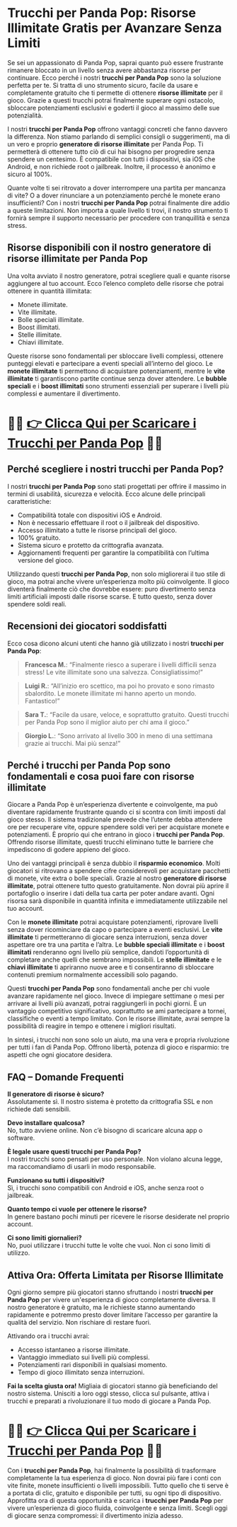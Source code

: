 <h1>Trucchi per Panda Pop: Risorse Illimitate Gratis per Avanzare Senza Limiti</h1>

<p>Se sei un appassionato di Panda Pop, saprai quanto può essere frustrante rimanere bloccato in un livello senza avere abbastanza risorse per continuare. Ecco perché i nostri <strong>trucchi per Panda Pop</strong> sono la soluzione perfetta per te. Si tratta di uno strumento sicuro, facile da usare e completamente gratuito che ti permette di ottenere <strong>risorse illimitate</strong> per il gioco. Grazie a questi trucchi potrai finalmente superare ogni ostacolo, sbloccare potenziamenti esclusivi e goderti il gioco al massimo delle sue potenzialità.</p>

<p>I nostri <strong>trucchi per Panda Pop</strong> offrono vantaggi concreti che fanno davvero la differenza. Non stiamo parlando di semplici consigli o suggerimenti, ma di un vero e proprio <strong>generatore di risorse illimitate</strong> per Panda Pop. Ti permetterà di ottenere tutto ciò di cui hai bisogno per progredire senza spendere un centesimo. È compatibile con tutti i dispositivi, sia iOS che Android, e non richiede root o jailbreak. Inoltre, il processo è anonimo e sicuro al 100%.</p>

<p>Quante volte ti sei ritrovato a dover interrompere una partita per mancanza di vite? O a dover rinunciare a un potenziamento perché le monete erano insufficienti? Con i nostri <strong>trucchi per Panda Pop</strong> potrai finalmente dire addio a queste limitazioni. Non importa a quale livello ti trovi, il nostro strumento ti fornirà sempre il supporto necessario per procedere con tranquillità e senza stress.</p>

<h2>Risorse disponibili con il nostro generatore di risorse illimitate per Panda Pop</h2>

<p>Una volta avviato il nostro generatore, potrai scegliere quali e quante risorse aggiungere al tuo account. Ecco l’elenco completo delle risorse che potrai ottenere in quantità illimitata:</p>

<ul>
  <li>Monete illimitate.</li>
  <li>Vite illimitate.</li>
  <li>Bolle speciali illimitate.</li>
  <li>Boost illimitati.</li>
  <li>Stelle illimitate.</li>
  <li>Chiavi illimitate.</li>
</ul>

<p>Queste risorse sono fondamentali per sbloccare livelli complessi, ottenere punteggi elevati e partecipare a eventi speciali all’interno del gioco. Le <strong>monete illimitate</strong> ti permettono di acquistare potenziamenti, mentre le <strong>vite illimitate</strong> ti garantiscono partite continue senza dover attendere. Le <strong>bubble speciali</strong> e i <strong>boost illimitati</strong> sono strumenti essenziali per superare i livelli più complessi e aumentare il divertimento.</p>

# 🔴🔴 **[👉 Clicca Qui per Scaricare i Trucchi per Panda Pop](https://tinyurl.com/GiocaFurbo)** 🔴🔴

<h2>Perché scegliere i nostri trucchi per Panda Pop?</h2>

<p>I nostri <strong>trucchi per Panda Pop</strong> sono stati progettati per offrire il massimo in termini di usabilità, sicurezza e velocità. Ecco alcune delle principali caratteristiche:</p>

<ul>
  <li>Compatibilità totale con dispositivi iOS e Android.</li>
  <li>Non è necessario effettuare il root o il jailbreak del dispositivo.</li>
  <li>Accesso illimitato a tutte le risorse principali del gioco.</li>
  <li>100% gratuito.</li>
  <li>Sistema sicuro e protetto da crittografia avanzata.</li>
  <li>Aggiornamenti frequenti per garantire la compatibilità con l’ultima versione del gioco.</li>
</ul>

<p>Utilizzando questi <strong>trucchi per Panda Pop</strong>, non solo migliorerai il tuo stile di gioco, ma potrai anche vivere un’esperienza molto più coinvolgente. Il gioco diventerà finalmente ciò che dovrebbe essere: puro divertimento senza limiti artificiali imposti dalle risorse scarse. E tutto questo, senza dover spendere soldi reali.</p>

<h2>Recensioni dei giocatori soddisfatti</h2>

<p>Ecco cosa dicono alcuni utenti che hanno già utilizzato i nostri <strong>trucchi per Panda Pop</strong>:</p>

<blockquote>
  <p><strong>Francesca M.</strong>: “Finalmente riesco a superare i livelli difficili senza stress! Le vite illimitate sono una salvezza. Consigliatissimo!”</p>
</blockquote>

<blockquote>
  <p><strong>Luigi R.</strong>: “All’inizio ero scettico, ma poi ho provato e sono rimasto sbalordito. Le monete illimitate mi hanno aperto un mondo. Fantastico!”</p>
</blockquote>

<blockquote>
  <p><strong>Sara T.</strong>: “Facile da usare, veloce, e soprattutto gratuito. Questi trucchi per Panda Pop sono il miglior aiuto per chi ama il gioco.”</p>
</blockquote>

<blockquote>
  <p><strong>Giorgio L.</strong>: “Sono arrivato al livello 300 in meno di una settimana grazie ai trucchi. Mai più senza!”</p>
</blockquote>

<h2>Perché i trucchi per Panda Pop sono fondamentali e cosa puoi fare con risorse illimitate</h2>

<p>Giocare a Panda Pop è un’esperienza divertente e coinvolgente, ma può diventare rapidamente frustrante quando ci si scontra con limiti imposti dal gioco stesso. Il sistema tradizionale prevede che l’utente debba attendere ore per recuperare vite, oppure spendere soldi veri per acquistare monete e potenziamenti. È proprio qui che entrano in gioco i <strong>trucchi per Panda Pop</strong>. Offrendo risorse illimitate, questi trucchi eliminano tutte le barriere che impediscono di godere appieno del gioco.</p>

<p>Uno dei vantaggi principali è senza dubbio il <strong>risparmio economico</strong>. Molti giocatori si ritrovano a spendere cifre considerevoli per acquistare pacchetti di monete, vite extra o bolle speciali. Grazie al nostro <strong>generatore di risorse illimitate</strong>, potrai ottenere tutto questo gratuitamente. Non dovrai più aprire il portafoglio o inserire i dati della tua carta per poter andare avanti. Ogni risorsa sarà disponibile in quantità infinita e immediatamente utilizzabile nel tuo account.</p>

<p>Con le <strong>monete illimitate</strong> potrai acquistare potenziamenti, riprovare livelli senza dover ricominciare da capo o partecipare a eventi esclusivi. Le <strong>vite illimitate</strong> ti permetteranno di giocare senza interruzioni, senza dover aspettare ore tra una partita e l’altra. Le <strong>bubble speciali illimitate</strong> e i <strong>boost illimitati</strong> renderanno ogni livello più semplice, dandoti l’opportunità di completare anche quelli che sembrano impossibili. Le <strong>stelle illimitate</strong> e le <strong>chiavi illimitate</strong> ti apriranno nuove aree e ti consentiranno di sbloccare contenuti premium normalmente accessibili solo pagando.</p>

<p>Questi <strong>trucchi per Panda Pop</strong> sono fondamentali anche per chi vuole avanzare rapidamente nel gioco. Invece di impiegare settimane o mesi per arrivare ai livelli più avanzati, potrai raggiungerli in pochi giorni. È un vantaggio competitivo significativo, soprattutto se ami partecipare a tornei, classifiche o eventi a tempo limitato. Con le risorse illimitate, avrai sempre la possibilità di reagire in tempo e ottenere i migliori risultati.</p>

<p>In sintesi, i trucchi non sono solo un aiuto, ma una vera e propria rivoluzione per tutti i fan di Panda Pop. Offrono libertà, potenza di gioco e risparmio: tre aspetti che ogni giocatore desidera.</p>

<h2>FAQ – Domande Frequenti</h2>

<p><strong>Il generatore di risorse è sicuro?</strong><br>
Assolutamente sì. Il nostro sistema è protetto da crittografia SSL e non richiede dati sensibili.</p>

<p><strong>Devo installare qualcosa?</strong><br>
No, tutto avviene online. Non c’è bisogno di scaricare alcuna app o software.</p>

<p><strong>È legale usare questi trucchi per Panda Pop?</strong><br>
I nostri trucchi sono pensati per uso personale. Non violano alcuna legge, ma raccomandiamo di usarli in modo responsabile.</p>

<p><strong>Funzionano su tutti i dispositivi?</strong><br>
Sì, i trucchi sono compatibili con Android e iOS, anche senza root o jailbreak.</p>

<p><strong>Quanto tempo ci vuole per ottenere le risorse?</strong><br>
In genere bastano pochi minuti per ricevere le risorse desiderate nel proprio account.</p>

<p><strong>Ci sono limiti giornalieri?</strong><br>
No, puoi utilizzare i trucchi tutte le volte che vuoi. Non ci sono limiti di utilizzo.</p>

<h2>Attiva Ora: Offerta Limitata per Risorse Illimitate</h2>

<p>Ogni giorno sempre più giocatori stanno sfruttando i nostri <strong>trucchi per Panda Pop</strong> per vivere un'esperienza di gioco completamente diversa. Il nostro generatore è gratuito, ma le richieste stanno aumentando rapidamente e potremmo presto dover limitare l’accesso per garantire la qualità del servizio. Non rischiare di restare fuori.</p>

<p>Attivando ora i trucchi avrai:</p>

<ul>
  <li>Accesso istantaneo a risorse illimitate.</li>
  <li>Vantaggio immediato sui livelli più complessi.</li>
  <li>Potenziamenti rari disponibili in qualsiasi momento.</li>
  <li>Tempo di gioco illimitato senza interruzioni.</li>
</ul>

<p><strong>Fai la scelta giusta ora!</strong> Migliaia di giocatori stanno già beneficiando del nostro sistema. Unisciti a loro oggi stesso, clicca sul pulsante, attiva i trucchi e preparati a rivoluzionare il tuo modo di giocare a Panda Pop.</p>

# 🔴🔴 **[👉 Clicca Qui per Scaricare i Trucchi per Panda Pop](https://tinyurl.com/GiocaFurbo)** 🔴🔴

<p>Con i <strong>trucchi per Panda Pop</strong>, hai finalmente la possibilità di trasformare completamente la tua esperienza di gioco. Non dovrai più fare i conti con vite finite, monete insufficienti o livelli impossibili. Tutto quello che ti serve è a portata di clic, gratuito e disponibile per tutti, su ogni tipo di dispositivo. Approfitta ora di questa opportunità e scarica i <strong>trucchi per Panda Pop</strong> per vivere un’esperienza di gioco fluida, coinvolgente e senza limiti. Scegli oggi di giocare senza compromessi: il divertimento inizia adesso.</p>
